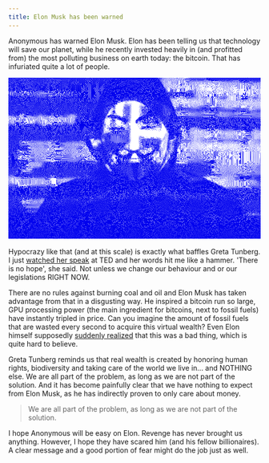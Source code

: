 ```yaml
---
title: Elon Musk has been warned
---
```


Anonymous has warned Elon Musk. Elon has been telling us that technology will save our planet, while he recently invested heavily in (and profitted from) the most polluting business on earth today: the bitcoin. That has infuriated quite a lot of people.

[![Anonymous has warned Elon Musk](/uploads/anon.png)](https://www.youtube.com/watch?v=UG07x3aN3b0)

Hypocrazy like that (and at this scale) is exactly what baffles Greta Tunberg. I just [watched her speak](https://www.ted.com/talks/greta_thunberg_the_disarming_case_to_act_right_now_on_climate_change) at TED and her words hit me like a hammer. 'There is no hope', she said. Not unless we change our behaviour and or our legislations RIGHT NOW. 

There are no rules against burning coal and oil and Elon Musk has taken advantage from that in a disgusting way. He inspired a bitcoin run so large, GPU processing power (the main ingredient for bitcoins, next to fossil fuels) have instantly tripled in price. Can you imagine the amount of fossil fuels that are wasted every second to acquire this virtual wealth? Even Elon himself supposedly [suddenly realized](https://www.ft.com/content/b917ec4f-8b57-45dc-82ba-960d82ad7974) that this was a bad thing, which is quite hard to believe. 

Greta Tunberg reminds us that real wealth is created by honoring human rights, biodiversity and taking care of the world we live in... and NOTHING else. We are all part of the problem, as long as we are not part of the solution. And it has become painfully clear that we have nothing to expect from Elon Musk, as he has indirectly proven to only care about money.

> We are all part of the problem, as long as we are not part of the solution.

I hope Anonymous will be easy on Elon. Revenge has never brought us anything. However, I hope they have scared him (and his fellow billionaires). A clear message and a good portion of fear might do the job just as well.